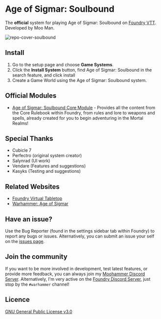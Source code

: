 # Age of Sigmar: Soulbound
The **official** system for playing Age of Sigmar: Soulbound on [Foundry VTT](https://foundryvtt.com/). Developed by Moo Man.

![repo-cover-soulbound](https://user-images.githubusercontent.com/28637157/145496204-852c373e-c785-4354-8f39-cba680b4b0c0.png)

## Install
1. Go to the setup page and choose **Game Systems**.
2. Click the **Install System** button, find Age of Sigmar: Soulbound in the search feature, and click install
3. Create a Game World using the Age of Sigmar: Soulbound system.

## Official Modules
- [Age of Sigmar: Soulbound Core Module](https://foundryvtt.com/packages/soulbound-core) - Provides all the content from the Core Rulebook within Foundry, from rules and lore to weapons and spells, already created for you to begin adventuring in the Mortal Realms!

## Special Thanks
- Cubicle 7
- Perfectro (original system creator)
- Salynrad (UI work)
- Vendare (Features and suggestions)
- Kasyks (Testing and suggestions)

## Related Websites
- [Foundry Virtual Tabletop](https://foundryvtt.com)
- [Warhammer: Age of Sigmar](https://www.cubicle7games.com/product-category/warhammer-aos/)

## Have an issue?
Use the Bug Reporter (found in the settings sidebar tab within Foundry) to report any bugs or issues. Alternatively, you can submit an issue your self on the [issues page](https://github.com/moo-man/AoS-Soulbound-FoundryVTT/issues).

## Join the community
If you want to be more involved in development, test latest features, or provide more feedback, you can always join my [Moohammer Discord Server](https://discord.gg/GrMcdeDHh8). Alternatively, I'm very active on the [Foundry Discord Server](https://discord.gg/foundryvtt), just stop by the `#warhammer` channel!


## Licence
[GNU General Public License v3.0](https://choosealicense.com/licenses/gpl-3.0/)
